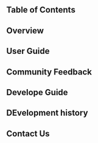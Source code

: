 ## Table of Contents


## Overview

## User Guide

## Community Feedback

## Develope Guide

## DEvelopment history

## Contact Us
